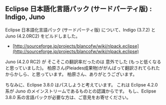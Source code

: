 ## Eclipse 日本語化言語パック (サードパーティ版) : Indigo, Juno

Eclipse 日本語化言語パック (サードパーティ版) について、Indigo (3.7.2) と Juno (4.2.0RC2) をビルドしました。

*  [http://sourceforge.jp/projects/blancofw/wiki/nlpack.eclipse](http://sourceforge.jp/projects/blancofw/wiki/nlpack.eclipse)


Juno (4.2.0 RC2) が そこそこの翻訳率だったのは 意外でした (もっと低くなると思っていました)。
柏原さん(Pleiades成果物)ががんばって翻訳されてられたからかしら、と思っています。
柏原さん、ありがとうございます。

ちなみに、Eclipse 3.8.0 はパスしようと考えています。
これは Eclipse 4.2.0 系が Juno のメインストリームであるものとの認識からです。
もし、Eclipse 3.8.0 系の言語パックが必要な方は、ご意見をお寄せください。
